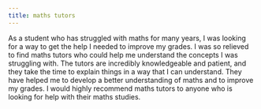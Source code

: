 ```yaml
---
title: maths tutors
---
```


As a student who has struggled with maths for many years, I was looking for a way to get the help I needed to improve my grades. I was so relieved to find maths tutors who could help me understand the concepts I was struggling with. The tutors are incredibly knowledgeable and patient, and they take the time to explain things in a way that I can understand. They have helped me to develop a better understanding of maths and to improve my grades. I would highly recommend maths tutors to anyone who is looking for help with their maths studies.